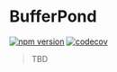 # BufferPond

[![npm version](https://badgen.net/npm/v/buffer-pond)](https://www.npmjs.com/package/buffer-pond)
[![codecov](https://codecov.io/gh/imcotton/buffer-pond/branch/master/graph/badge.svg)](https://codecov.io/gh/imcotton/buffer-pond)

> TBD

